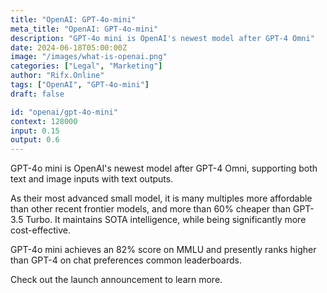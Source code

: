 ```yaml
---
title: "OpenAI: GPT-4o-mini"
meta_title: "OpenAI: GPT-4o-mini"
description: "GPT-4o mini is OpenAI's newest model after GPT-4 Omni"
date: 2024-06-18T05:00:00Z
image: "/images/what-is-openai.png"
categories: ["Legal", "Marketing"]
author: "Rifx.Online"
tags: ["OpenAI", "GPT-4o-mini"]
draft: false

id: "openai/gpt-4o-mini"
context: 128000
input: 0.15
output: 0.6
---
```


GPT-4o mini is OpenAI's newest model after GPT-4 Omni, supporting both text and image inputs with text outputs.

As their most advanced small model, it is many multiples more affordable than other recent frontier models, and more than 60% cheaper than GPT-3.5 Turbo. It maintains SOTA intelligence, while being significantly more cost-effective.

GPT-4o mini achieves an 82% score on MMLU and presently ranks higher than GPT-4 on chat preferences common leaderboards.

Check out the launch announcement to learn more.
